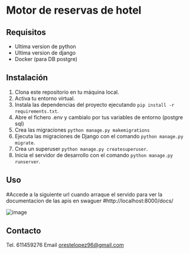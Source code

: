 # Motor de reservas de hotel



## Requisitos
- Ultima version de python
- Ultima version de django
- Docker (para DB postgre)

## Instalación

1. Clona este repositorio en tu máquina local.
2. Activa tu entorno virtual.
3. Instala las dependencias del proyecto ejecutando `pip install -r requirements.txt`.
4. Abre el fichero .env y cambialo por tus variables de entorno (postgre sql)
5. Crea las migraciones `python manage.py makemigrations`
6. Ejecuta las migraciones de Django con el comando `python manage.py migrate`.
7. Crea un superuser `python manage.py createsuperuser`.
8. Inicia el servidor de desarrollo con el comando `python manage.py runserver`.

## Uso

#Accede a la siguiente url cuando arraque el servido para ver la documentacion de las apis en swaguer
#http://localhost:8000/docs/


![image](https://github.com/michelcub/search_hotels_back/assets/49735520/d3183e37-4720-47b3-a26c-8c80f343058d)





## Contacto

Tel. 611459276
Email orestelopez96@gmail.com

